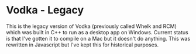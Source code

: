 # Vodka - Legacy

This is the legacy version of Vodka (previously called Whelk and RCM) which was built in C++ to run as a desktop app on Windows. Current status is that I've gotten it to compile on a Mac but it doesn't do anything. This was rewritten in Javascript but I've kept this for historical purposes.
